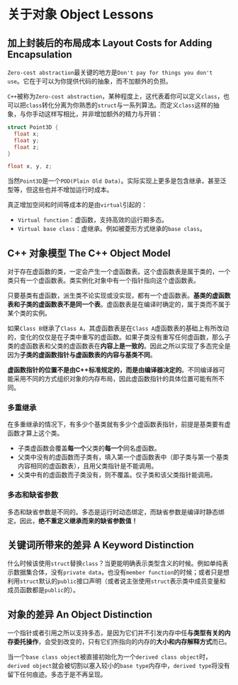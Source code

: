 # 关于对象 Object Lessons

## 加上封装后的布局成本 Layout Costs for Adding Encapsulation

`Zero-cost abstraction`最关键的地方是`Don't pay for things you don't use`。它在于可以为你提供代码的抽象，而不加额外的负担。

`C++`被称为`Zero-cost abstraction`，某种程度上，这代表着你可以定义`class`，也可以把`class`转化分离为你熟悉的`struct`与一系列算法。而定义`class`这样的抽象，与你手动这样写相比，并非增加额外的精力与开销：

```cpp
struct Point3D {
  float x;
  float y;
  float z;
}

float x, y, z;
```

当然`Point3D`是一个`POD(Plain Old Data)`。实际实现上更多是包含继承，甚至泛型等，但这些也并不增加运行时成本。

真正增加空间和时间等成本的是由`virtual`引起的：

- `Virtual function`：虚函数，支持高效的运行期多态。
- `Virtual base class`：虚继承。例如被菱形方式继承的`base class`。

## C++ 对象模型 The C++ Object Model

对于存在虚函数的类，一定会产生一个虚函数表。这个虚函数表是属于类的，一个类只有一个虚函数表。类实例化对象中有一个指针指向这个虚函数表。

只要基类有虚函数，派生类不论实现或没实现，都有一个虚函数表。**基类的虚函数表和子类的虚函数表不是同一个表**。虚函数表是在编译时确定的，属于类而不属于某个类的实例。

如果`Class B`继承了`Class A`，其虚函数表是在`Class A`虚函数表的基础上有所改动的，变化的仅仅是在子类中重写的虚函数。如果子类没有重写任何虚函数，那么子类的虚函数表和父类的虚函数表在**内容上是一致的**。因此之所以实现了多态完全是因为**子类的虚函数指针与虚函数表的内容与基类不同**。

**虚函数指针的位置不是由C++标准规定的，而是由编译器决定的**。不同编译器可能采用不同的方式组织对象的内存布局，因此虚函数指针的具体位置可能有所不同。

### 多重继承

在多重继承的情况下，有多少个基类就有多少个虚函数表指针，前提是基类要有虚函数才算上这个类。

- 子类虚函数会覆盖**每一个**父类的**每一个**同名虚函数。
- 父类中没有的虚函数而子类有，填入第一个虚函数表中（即子类与第一个基类内容相同的虚函数表），且用父类指针是不能调用。
- 父类中有的虚函数而子类没有，则不覆盖。仅子类和该父类指针能调用。

### 多态和缺省参数

多态和缺省参数是不同的。多态是运行时动态绑定，而缺省参数是编译时静态绑定。因此，**绝不重定义继承而来的缺省参数值！**

## 关键词所带来的差异 A Keyword Distinction

什么时候该使用`struct`替换`class`？当更能明确表示类型含义的时候。例如单纯表示数据集合体，没有`private data`，也没有`member function`的时候；或者只是想利用`struct`默认的`public`接口声明（或者说主张使用`struct`表示类中成员变量和成员函数都是`public`的）。

## 对象的差异 An Object Distinction

一个指针或者引用之所以支持多态，是因为它们并不引发内存中任**与类型有关的内存委托操作**，会受到改变的，只有它们所指向的内存的**大小和内存解释方式**而已。

当一个`base class object`被直接初始化为一个`derived class object`时，`derived object`就会被切割以塞入较小的`base type`内存中，`derived type`将没有留下任何痕迹。多态于是不再呈现。
